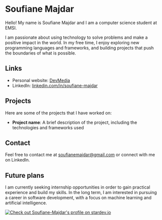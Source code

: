<h1>Soufiane Majdar</h1>

<p>Hello! My name is Soufiane Majdar and I am a computer science student at EMSI.</p>

<p>I am passionate about using technology to solve problems and make a positive impact in the world. In my free time, I enjoy exploring new programming languages and frameworks, and building projects that push the boundaries of what is possible.</p>

<h2>Links</h2>

<ul>
  <li>Personal website: <a href="https://devmedia.up.railway.ap" target="_new">DevMedia</a></li>
  <li>LinkedIn: <a href="https://www.linkedin.com/in/soufiane-majdar-47613719a/" target="_new">linkedin.com/in/soufiane-majdar</a></li>
</ul>

<h2>Projects</h2>
<p>Here are some of the projects that I have worked on:</p>

<ul>
  <li><strong>Project name</strong>: A brief description of the project, including the technologies and frameworks used</li>
</ul>

<h2>Contact</h2>
<p>Feel free to contact me at <a href="mailto:soufianemajdar@gmail.com" target="_new">soufianemajdar@gmail.com</a> or connect with me on LinkedIn.</p>

<h2>Future plans</h2>
<p>I am currently seeking internship opportunities in order to gain practical experience and build my skills. In the long term, I am interested in pursuing a career in software development, with a focus on machine learning and artificial intelligence.</p>


[![Check out Soufiane-Majdar's profile on stardev.io](https://stardev.io/developers/Soufiane-Majdar/badge/languages/locality.svg)](https://stardev.io/developers/Soufiane-Majdar)

<br>

